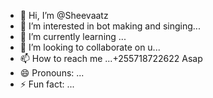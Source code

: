 - 👋 Hi, I’m @Sheevaatz
- 👀 I’m interested in bot making and singing...
- 🌱 I’m currently learning ...
- 💞️ I’m looking to collaborate on u...
- 📫 How to reach me ...+255718722622 Asap
- 😄 Pronouns: ...
- ⚡ Fun fact: ...

<!---
Sheevaatz/Sheevaatz is a ✨ special ✨ repository because its `README.md` (this file) appears on your GitHub profile.
You can click the Preview link to take a look at your changes.
--->
